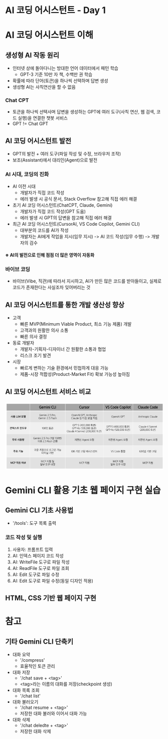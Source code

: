 # AI 코딩 어시스턴트 - Day 1
# AI 코딩 어시스턴트 이해
## 생성형 AI 작동 원리
- 인터넷 상에 돌아다니는 방대한 언어 데이터에서 패턴 학습
  - GPT-3 기준 10만 자 책, 수백만 권 학습
- 확률에 따라 단어(토큰)을 하나씩 선택하며 답변 생성
- 생성형 AI는 사칙연산을 할 수 없음
### Chat CPT
- 토큰을 하나씩 선택사며 답변을 생성하는 GPT에 여러 도구(사칙 연산, 웹 검색, 코드 실행)을 연결한 챗봇 서비스
- GPT != Chat GPT
## AI 코딩 어시스턴트 발전
- GPT의 발전 + 여러 도구(파일 작성 및 수정, 브라우저 조작)
- 보조(Assistant)에서 대리인(Agent)으로 발전
### AI 시대, 코딩의 진화
- AI 이전 시대
  - 개발자가 직접 코드 작성
  - 에러 발생 시 공식 문서, Stack Overflow 참고해 직접 에러 해결
- 초기 AI 코딩 어시스턴트(ChatCPT, Claude, Gemini)
  - 개발자가 직접 코드 작성(GPT 도움)
  - 에러 발생 시 GPT의 답변을 참고해 직접 에러 해결
- 최근 AI 코딩 어시스턴트(CursorAI, VS Code Copilot, Gemini CLI)
  - 대부분의 코드를 AI가 작성
  - 개발자는 AI에게 작업을 지시(임무 지시) -> AI 코드 작성(임무 수행) -> 개발자의 검수
#### ※ AI의 발전으로 인해 점점 더 많은 영역이 자동화
### 바이브 코딩
- 바이브(Vibe, 직관)에 따라서 지시하고, AI가 만든 많은 코드를 받아들이고, 실제로 코드가 존재한다는 사실조차 잊어버리는 것
## AI 코딩 어시스턴트를 통한 개발 생산성 향상
- 고객
  - 빠른 MVP(Minimum Viable Product, 최소 기능 제품) 개발
  - 고객과의 원활한 의사 소통
  - 빠른 의사 결정
- 동료 개발자
  - 개발자-기획자-디자이너 간 원활한 소통과 협업
  - 리스크 조기 발견
- 시장
  - 빠르게 변하는 기술 환경에서 민첩하게 대응 가능
  - 제품-시장 적합성(Product-Market Fit) 확보 가능성 높아짐
## AI 코딩 어시스턴트 서비스 비교
#### ![alt text](images/image0825-1.png)
# Gemini CLI 활용 기초 웹 페이지 구현 실습
## Gemini CLI 기초 사용법
- '/tools': 도구 목록 출력
### 코드 작성 및 실행
1. 사용자: 프롬프트 입력
2. AI: 인덱스 페이지 코드 작성
3. AI: WriteFile 도구로 파일 작성
4. AI: ReadFile 도구로 파일 조회
5. AI: Edit 도구로 파일 수정
6. AI: Edit 도구로 파일 수정(동일 디자인 적용)
## HTML, CSS 기반 웹 페이지 구현
# 참고
## 기타 Gemini CLI 단축키
- 대화 요약
  - '/compress'
  - 효율적인 토큰 관리
- 대화 저장
  - '/chat save + \<tag>'
  - \<tag>라는 이름의 대화를 저장(checkpoint 생성)
- 대화 목록 조회
  - '/chat list'
- 대화 불러오기
  - '/chat resume + \<tag>'
  - 저장한 대화 불러와 이어서 대화 가능
- 대화 삭제
  - '/chat deledte + \<tag>'
  - 저장한 대화 삭제